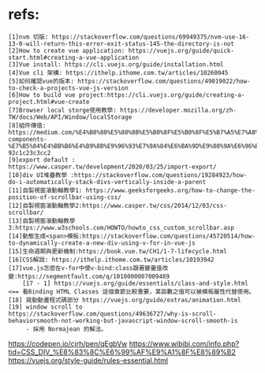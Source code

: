 # refs:
    [1]nvm 切版: https://stackoverflow.com/questions/69949375/nvm-use-16-13-0-will-return-this-error-exit-status-145-the-directory-is-not
    [2]How to create vue application: https://vuejs.org/guide/quick-start.html#creating-a-vue-application
    [3]Vue install: https://cli.vuejs.org/guide/installation.html
    [4]Vue cli 架構: https://ithelp.ithome.com.tw/articles/10260045
    [5]如何確認vue的版本: https://stackoverflow.com/questions/49019022/how-to-check-a-projects-vue-js-version
    [6]How to build vue project:https://cli.vuejs.org/guide/creating-a-project.html#vue-create
    [7]Browser local storge使用教學: https://developer.mozilla.org/zh-TW/docs/Web/API/Window/localStorage
    [8]組件傳值: https://medium.com/%E4%B8%80%E5%80%8B%E5%B0%8F%E5%B0%8F%E5%B7%A5%E7%A8%8B%E5%B8%AB%E7%9A%84%E9%9A%A8%E6%89%8B%E7%AD%86%E8%A8%98/vue-components-%E7%B5%84%E4%BB%B6%E4%B9%8B%E9%96%93%E7%9A%84%E6%BA%9D%E9%80%9A%E6%96%B9%E5%BC%8F-92c1c23c3cc2
    [9]export default : https://www.casper.tw/development/2020/03/25/import-export/
    [10]div UI堆疊教學 :https://stackoverflow.com/questions/19284923/how-do-i-automatically-stack-divs-vertically-inside-a-parent
    [11]自製視窗滾動軸教學1: https://www.geeksforgeeks.org/how-to-change-the-position-of-scrollbar-using-css/
    [12]自製視窗滾動軸教學2:https://www.casper.tw/css/2014/12/03/css-scrollbar/
    [13]自製視窗滾動軸教學3:https://www.w3schools.com/HOWTO/howto_css_custom_scrollbar.asp
    [14]動態生成<span>模板:https://stackoverflow.com/questions/45720514/how-to-dynamically-create-a-new-div-using-v-for-in-vue-js
    [15]生命週期與更新機制:https://book.vue.tw/CH1/1-7-lifecycle.html
    [16]CSS解說: https://ithelp.ithome.com.tw/articles/10193942
    [17]vue.js怎麼在v-for中使v-bind:class跟著變量值改變:https://segmentfault.com/q/1010000007009489
        [17 - 1] https://vuejs.org/guide/essentials/class-and-style.html <== 看Binding HTML Classes 這個章節比較重要，某函數之值可以被模板屬性代替使用。
    [18] 晃動動畫程式碼部分 https://vuejs.org/guide/extras/animation.html
    [19] window scroll to https://stackoverflow.com/questions/49636727/why-is-scroll-behaviorsmooth-not-working-but-javascript-window-scroll-smooth-is
         - 採用 Normajean 的解法。

https://codepen.io/cjrh/pen/qEgbVw
https://www.wibibi.com/info.php?tid=CSS_DIV_%E8%83%8C%E6%99%AF%E9%A1%8F%E8%89%B2
https://vuejs.org/style-guide/rules-essential.html
